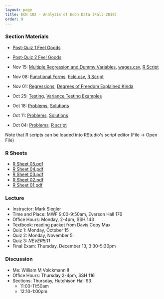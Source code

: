 ```yaml
---
layout: page
title: ECN 102 - Analysis of Econ Data (Fall 2018)
order: 9
---
```



### Section Materials
* [Post-Quiz 1 Feel Goods](https://youtu.be/_reps5BBHTs)
* [Post-Quiz 2 Feel Goods](https://youtu.be/zvEWFjWfqiU)

* Nov 15: [Multiple Regression and Dummy Variables](Discussion-07.pdf), [wages.csv](wages.csv), [R Script](wages.R)
* Nov 08: [Functional Forms](Discussion-06.pdf), [hcle.csv](hcle.csv), [R Script](hcle.R)
* Nov 01: [Regressions](Discussion-05.pdf), [Degrees of Freedom Explained Kinda](df.pdf)
* Oct 25: [Testing](Discussion-04.pdf), [Variance Testing Examples](chiandFexamples.pdf)
* Oct 18: [Problems](Discussion-03.pdf), [Solutions](Discussion-03-ans.pdf)
* Oct 11: [Problems](Discussion-02.pdf), [Solutions](Discussion-02-ans.pdf)
* Oct 04: [Problems](Discussion-01.pdf), [R script](discussion-01.R)

Note that R scripts can be loaded into RStudio's script editor (File -> Open File)


### R Sheets
* [R Sheet 05.pdf](Rsheet-05.pdf)
* [R Sheet 04.pdf](Rsheet-04.pdf)
* [R Sheet 03.pdf](Rsheet-03.pdf)
* [R Sheet 02.pdf](Rsheet-02.pdf)
* [R Sheet 01.pdf](Rsheet-01.pdf)


### Lecture
* Instructor: Mark Siegler
* Time and Place: MWF 9:00-9:50am, Everson Hall 176
* Office Hours: Monday, 2-4pm, SSH 143
* Textbook: reading packet from Davis Copy Max
* Quiz 1: Monday, October 15
* Quiz 2: Monday, November 5
* Quiz 3: *NEVER!!!11*
* Final Exam: Thursday, December 13, 3:30-5:30pm


### Discussion
* Me: William M Volckmann II
* Office Hours: Thursday 2-4pm, SSH 116
* Sections: Thursday, Hutchison Hall 93
  * 11:00-11:50am
  * 12:10-1:00pm
